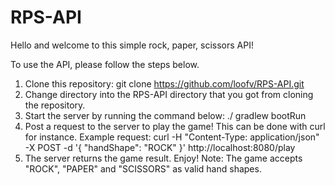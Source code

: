 # RPS-API

Hello and welcome to this simple rock, paper, scissors API!

To use the API, please follow the steps below. 
1. Clone this repository:
git clone https://github.com/loofv/RPS-API.git
2. Change directory into the RPS-API directory that you got from cloning the repository.
3. Start the server by running the command below:
./ gradlew bootRun
4. Post a request to the server to play the game! This can be done with curl for instance. Example request:
curl -H "Content-Type: application/json" -X POST -d '{
    "handShape": "ROCK"
}' http://localhost:8080/play
5. The server returns the game result. Enjoy! Note: The game accepts "ROCK", "PAPER" and "SCISSORS" as valid hand shapes.
 

